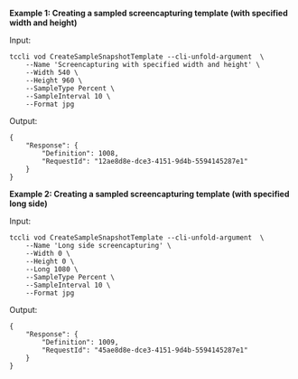 **Example 1: Creating a sampled screencapturing template (with specified width and height)**



Input: 

```
tccli vod CreateSampleSnapshotTemplate --cli-unfold-argument  \
    --Name 'Screencapturing with specified width and height' \
    --Width 540 \
    --Height 960 \
    --SampleType Percent \
    --SampleInterval 10 \
    --Format jpg
```

Output: 
```
{
    "Response": {
        "Definition": 1008,
        "RequestId": "12ae8d8e-dce3-4151-9d4b-5594145287e1"
    }
}
```

**Example 2: Creating a sampled screencapturing template (with specified long side)**



Input: 

```
tccli vod CreateSampleSnapshotTemplate --cli-unfold-argument  \
    --Name 'Long side screencapturing' \
    --Width 0 \
    --Height 0 \
    --Long 1080 \
    --SampleType Percent \
    --SampleInterval 10 \
    --Format jpg
```

Output: 
```
{
    "Response": {
        "Definition": 1009,
        "RequestId": "45ae8d8e-dce3-4151-9d4b-5594145287e1"
    }
}
```

